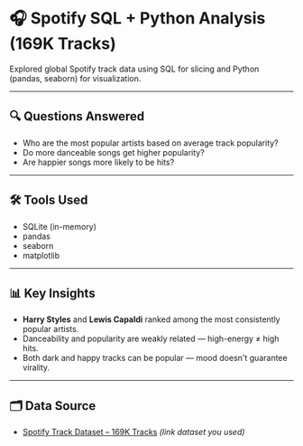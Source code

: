 # 🎧 Spotify SQL + Python Analysis (169K Tracks)

Explored global Spotify track data using SQL for slicing and Python (pandas, seaborn) for visualization.

---

## 🔍 Questions Answered

- Who are the most popular artists based on average track popularity?
- Do more danceable songs get higher popularity?
- Are happier songs more likely to be hits?

---

## 🛠 Tools Used

- SQLite (in-memory)
- pandas
- seaborn
- matplotlib

---

## 📊 Key Insights

- **Harry Styles** and **Lewis Capaldi** ranked among the most consistently popular artists.
- Danceability and popularity are weakly related — high-energy ≠ high hits.
- Both dark and happy tracks can be popular — mood doesn't guarantee virality.

---

## 🗂 Data Source

- [Spotify Track Dataset – 169K Tracks](https://www.kaggle.com/) *(link dataset you used)*
